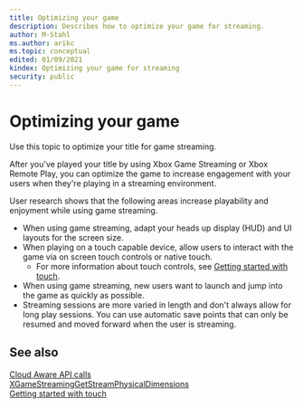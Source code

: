 ```yaml
---
title: Optimizing your game
description: Describes how to optimize your game for streaming.
author: M-Stahl
ms.author: arikc
ms.topic: conceptual
edited: 01/09/2021
kindex: Optimizing your game for streaming
security: public
---
```


# Optimizing your game

Use this topic to optimize your title for game streaming. 

After you've played your title by using Xbox Game Streaming or Xbox Remote Play, you can optimize the game to increase engagement with your users when they're playing in a streaming environment.

User research shows that the following areas increase playability and enjoyment while using game streaming. 

 * When using game streaming, adapt your heads up display (HUD) and UI layouts for the screen size.  
 * When playing on a touch capable device, allow users to interact with the game via on screen touch controls or native touch. 
   * For more information about touch controls, see [Getting started with touch](game-streaming-getting-started-with-touch.md).
 * When using game streaming, new users want to launch and jump into the game as quickly as possible.
 * Streaming sessions are more varied in length and don't always allow for long play sessions. You can use automatic save points that can only be resumed and moved forward when the user is streaming.

## See also

[Cloud Aware API calls](game-streaming-am-i-streaming.md)  
[XGameStreamingGetStreamPhysicalDimensions](../../../reference/system/xgamestreaming/functions/xgamestreaminggetstreamphysicaldimensions.md)  
[Getting started with touch](game-streaming-getting-started-with-touch.md)  